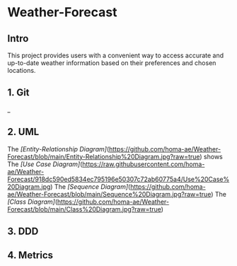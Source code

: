 # Weather-Forecast
## Intro
This project provides users with a convenient way to access accurate and up-to-date weather information based on their preferences and chosen locations.
## 1. Git
_
## 2. UML
  The *[Entity-Relationship Diagram]*(https://github.com/homa-ae/Weather-Forecast/blob/main/Entity-Relationship%20Diagram.jpg?raw=true) shows
  The *[Use Case Diagram]*(https://raw.githubusercontent.com/homa-ae/Weather-Forecast/918dc590ed5834ec795196e50307c72ab60775a4/Use%20Case%20Diagram.jpg)
  The *[Sequence Diagram]*(https://github.com/homa-ae/Weather-Forecast/blob/main/Sequence%20Diagram.jpg?raw=true)
  The *[Class Diagram]*(https://github.com/homa-ae/Weather-Forecast/blob/main/Class%20Diagram.jpg?raw=true)

## 3. DDD

## 4. Metrics


